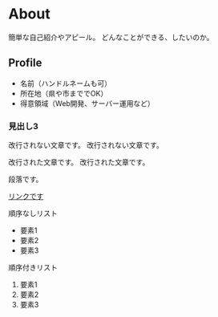# About
簡単な自己紹介やアピール。
どんなことができる、したいのか。

## Profile
- 名前（ハンドルネームも可）
- 所在地（県や市まででOK）
- 得意領域（Web開発、サーバー運用など）

### 見出し3

改行されない文章です。
改行されない文章です。

改行された文章です。  改行された文章です。

段落です。

[リンクです](https://nnn.ed.nico)

順序なしリスト
- 要素1
- 要素2
- 要素3

順序付きリスト
1. 要素1
1. 要素2
1. 要素3

